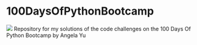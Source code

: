 # 100DaysOfPythonBootcamp
<img src = "https://github.com/rodrigovb45/100DaysOfPythonBootcamp/blob/main/971.jpg">
Repository for my solutions of the code challenges on the 100 Days Of Python Bootcamp by Angela Yu
